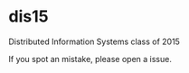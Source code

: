 # dis15
Distributed Information Systems class of 2015

If you spot an mistake, please open a issue.
